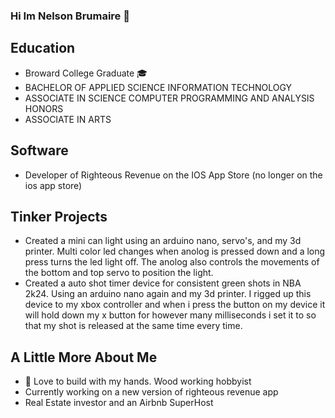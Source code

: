 ### Hi Im Nelson Brumaire 👋

## Education
- Broward College Graduate 🎓 
- BACHELOR OF APPLIED SCIENCE INFORMATION TECHNOLOGY
- ASSOCIATE IN SCIENCE COMPUTER PROGRAMMING AND ANALYSIS HONORS
- ASSOCIATE IN ARTS

## Software
- Developer of Righteous Revenue on the IOS App Store (no longer on the ios app store)

## Tinker Projects
- Created a mini can light using an arduino nano, servo's, and my 3d printer. Multi color led changes when anolog is pressed down and a long press turns the led light off. The anolog also controls the movements of the bottom and top servo to position the light.
- Created a auto shot timer device for consistent green shots in NBA 2k24. Using an arduino nano again and my 3d printer. I rigged up this device to my xbox controller and when i press the button on my device it will hold down my x button for however many milliseconds i set it to so that my shot is released at the same time every time. 

## A Little More About Me
- 🔭 Love to build with my hands. Wood working hobbyist
-  Currently working on a new version of righteous revenue app
-  Real Estate investor and an Airbnb SuperHost
  
